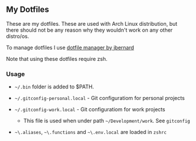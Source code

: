 ## My Dotfiles

These are my dotfiles. These are used with Arch Linux distribution, but there should not be any reason why they wouldn't work on any other distro/os. 

To manage dotfiles I use [dotfile manager by jbernard](https://github.com/jbernard/dotfiles)

Note that using these dotfiles require zsh.

### Usage

- `~/.bin` folder is added to $PATH.

- `~/.gitconfig-personal.local` - Git configuratiom for personal projects

- `~/.gitconfig-work.local` - Git configuratiom for work projects
    
    - This file is used when under path `~/Development/work`. See `gitconfig`

- `~\.aliases`, `~\.functions` and `~\.env.local` are loaded in `zshrc`